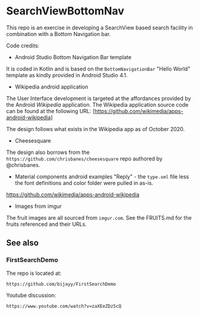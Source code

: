 # SearchViewBottomNav

This repo is an exercise in developing a SearchView based search facility
in combination with a Bottom Navigation bar.

Code credits:

* Android Studio Bottom Navigation Bar template

It is coded in Kotlin and is based on the `BottomNavigationBar` "Hello World" template
as kindly provided in Android Studio 4.1.

* Wikipedia android application

The User Interface development is targeted at the affordances provided by the Android *Wikipedia*
application.   The Wikipedia application source code can be found at the following URL:
[https://github.com/wikimedia/apps-android-wikipedia]


The design follows what exists in the Wikipedia app as of October 2020.

* Cheesesquare

The design also borrows from the `https://github.com/chrisbanes/cheesesquare` repo
authored by @chrisbanes.

* Material components android examples "Reply" - the `type.xml` file less the font definitions and color folder
were pulled in as-is.

https://github.com/wikimedia/apps-android-wikipedia

* Images from imgur

The fruit images are all sourced from `imgur.com`.   See the FRUITS.md for the fruits referenced and
their URLs.



## See also

### FirstSearchDemo

The repo is located at:

    https://github.com/bijayy/FirstSearchDemo

Youtube discussion:

    https://www.youtube.com/watch?v=zaXEeZDz5cQ


